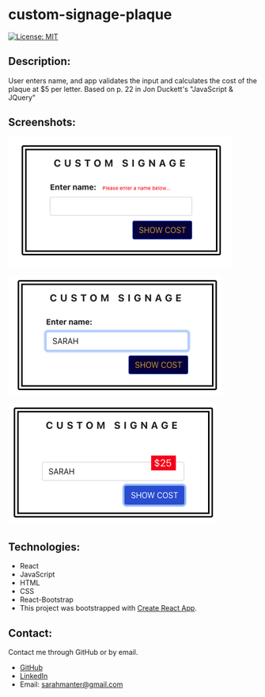 # custom-signage-plaque

[![License: MIT](https://img.shields.io/badge/License-MIT-yellow.svg)](https://opensource.org/licenses/${data.projectLicense})

## Description:

User enters name, and app validates the input and calculates the cost of the plaque at $5 per letter. Based on p. 22 in Jon Duckett's "JavaScript & JQuery"

## Screenshots:

![StartingScreenshot](/src/images/startingScreenshot.png)

![InputScreenshot](/src/images/inputScreenshot.png)

![CostDisplayScreenshot](/src/images/costDisplayScreenshot.png)

## Technologies:

- React
- JavaScript
- HTML
- CSS
- React-Bootstrap
- This project was bootstrapped with [Create React App](https://github.com/facebook/create-react-app).

## Contact:

Contact me through GitHub or by email.

- [GitHub](https://github.com/smanter82)
- [LinkedIn](https://www.linkedin.com/in/sarah-manter-40881877/)
- Email: sarahmanter@gmail.com
